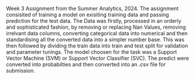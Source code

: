 Week 3 Assignment from the Summer Analytics, 2024.
The assignment consisited of training a model on exisiting training data and passing prediction for the test data.
The Data was firstly, processed in an orderly and sophisticated fashion, 
by removing or replacing Nan Values, removing irrelvant data columns, converting categorical data into numerical and then standardising all the converted data into a simpler number base.
This was then followed by dividing the train data into train and test split for validation and parameter tunings.
The model choosen for the task was a Support Vector Machine (SVM) or Support Vector Classifier (SVC).
The predict were converted into probabilties and then converted into an .csv file for submission.
